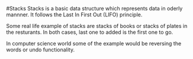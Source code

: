 #Stacks
Stacks is a basic data structure which represents data in oderly mannner. It follows the Last In First Out (LIFO) principle. 

Some real life example of stacks are stacks of books or stacks of plates in the resturants. In both cases, last one to added is the first one to go. 

In computer science world some of the example would be reversing the words or undo functionality. 



